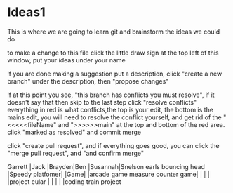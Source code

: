 # Ideas1
This is where we are going to learn git and brainstorm the ideas we could do

to make a change to this file click the little draw sign at the top left of this window, 
put your ideas under your name

if you are done making a suggestion put a description, click "create a new branch" under the description, then "propose changes"

if at this point you see, "this branch has conflicts you must resolve", if it doesn't say that then skip to the last step
click "resolve conflicts"
everything in red is what conflicts,the top is your edit, the bottom is the mains edit, you will need to resolve the conflict yourself, and get rid of the "<<<<<fileName" and ">>>>>>main" at the top and bottom of the red area.
click "marked as resolved" and commit merge

click "create pull request", and if everything goes good, you can click the "merge pull request", and "and confirm merge"

Garrett             |Jack            |Brayden|Ben |Susannah|Snelson
earls bouncing head |Speedy platfomer|       |Game|        |arcade game
measure counter game|                |       |    |        |project eular
                    |                |       |    |        |coding train project
